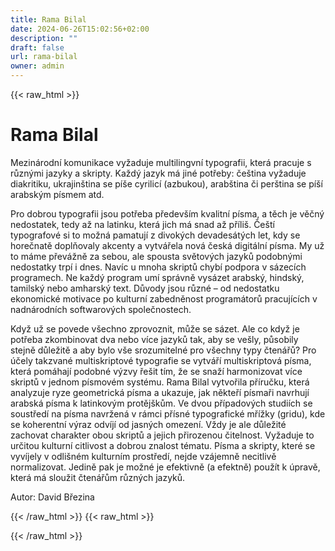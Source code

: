 ```yaml
---
title: Rama Bilal
date: 2024-06-26T15:02:56+02:00
description: ""
draft: false
url: rama-bilal
owner: admin
---
```

{{< raw_html >}}
<h1 id="rama-bilal">Rama Bilal</h1>
<p class="MsoNormal">Mezin&aacute;rodn&iacute; komunikace vyžaduje multilingvn&iacute; typografii, kter&aacute; pracuje s různ&yacute;mi jazyky a skripty. Každ&yacute; jazyk m&aacute; jin&eacute; potřeby: če&scaron;tina vyžaduje diakritiku, ukrajin&scaron;tina se p&iacute;&scaron;e cyrilic&iacute; (azbukou), arab&scaron;tina či per&scaron;tina se p&iacute;&scaron;&iacute; arabsk&yacute;m p&iacute;smem atd.</p>
<p class="MsoNormal">Pro dobrou typografii jsou potřeba předev&scaron;&iacute;m kvalitn&iacute; p&iacute;sma, a těch je věčn&yacute; nedostatek, tedy až na latinku, kter&aacute; jich m&aacute; snad až př&iacute;li&scaron;. Če&scaron;t&iacute; typografov&eacute; si to možn&aacute; pamatuj&iacute; z divok&yacute;ch devades&aacute;t&yacute;ch let, kdy se horečnatě doplňovaly akcenty a vytv&aacute;řela nov&aacute; česk&aacute; digit&aacute;ln&iacute; p&iacute;sma. My už to m&aacute;me přev&aacute;žně za sebou, ale spousta světov&yacute;ch jazyků podobn&yacute;mi nedostatky trp&iacute; i dnes. Nav&iacute;c u mnoha skriptů chyb&iacute; podpora v s&aacute;zec&iacute;ch programech. Ne každ&yacute; program um&iacute; spr&aacute;vně vys&aacute;zet arabsk&yacute;, hindsk&yacute;, tamilsk&yacute; nebo amharsk&yacute; text. Důvody jsou různ&eacute; &ndash; od nedostatku ekonomick&eacute; motivace po kulturn&iacute; zabedněnost program&aacute;torů pracuj&iacute;c&iacute;ch v nadn&aacute;rodn&iacute;ch softwarov&yacute;ch společnostech.</p>
<p class="MsoNormal">Když už se povede v&scaron;echno zprovoznit, může se s&aacute;zet. Ale co když je potřeba zkombinovat dva nebo v&iacute;ce jazyků tak, aby se ve&scaron;ly, působily stejně důležitě a aby bylo v&scaron;e srozumiteln&eacute; pro v&scaron;echny typy čten&aacute;řů?&nbsp;Pro &uacute;čely takzvan&eacute; multiskriptov&eacute; typografie se vytv&aacute;ř&iacute; multiskriptov&aacute; p&iacute;sma, kter&aacute; pom&aacute;haj&iacute; podobn&eacute; v&yacute;zvy ře&scaron;it t&iacute;m, že se snaž&iacute; harmonizovat v&iacute;ce skriptů v jednom p&iacute;smov&eacute;m syst&eacute;mu. Rama Bilal vytvořila př&iacute;ručku, kter&aacute; analyzuje ryze geometrick&aacute; p&iacute;sma a ukazuje, jak někteř&iacute; p&iacute;smaři navrhuj&iacute; arabsk&aacute; p&iacute;sma k latinkov&yacute;m protěj&scaron;kům. Ve dvou př&iacute;padov&yacute;ch studi&iacute;ch se soustřed&iacute; na p&iacute;sma navržen&aacute; v r&aacute;mci př&iacute;sn&eacute; typografick&eacute; mř&iacute;žky (gridu), kde se koherentn&iacute; v&yacute;raz odv&iacute;j&iacute; od jasn&yacute;ch omezen&iacute;. Vždy je ale důležit&eacute; zachovat charakter obou skriptů a jejich přirozenou čitelnost. Vyžaduje to určitou kulturn&iacute; citlivost a dobrou znalost t&eacute;matu. P&iacute;sma a skripty, kter&eacute; se vyv&iacute;jely v odli&scaron;n&eacute;m kulturn&iacute;m prostřed&iacute;, nejde vz&aacute;jemně necitlivě normalizovat. Jedině pak je možn&eacute; je efektivně (a efektně) použ&iacute;t k &uacute;pravě, kter&aacute; m&aacute; sloužit čten&aacute;řům různ&yacute;ch jazyků.</p>
<p class="MsoNormal">Autor: David Březina</p>
{{< /raw_html >}}
<!-- SECTION BREAK -->
{{< raw_html >}}

{{< /raw_html >}}
